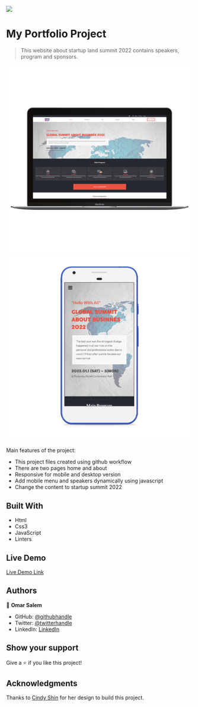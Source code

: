 ![](https://img.shields.io/badge/Microverse-blueviolet)

# My Portfolio Project

> This website about startup land summit 2022 contains speakers, program and sponsors.

![screenshot](./assets/mac-mock.png)
![screenshot](./assets/mobile-mock.png)

Main features of the project:

- This project files created using github workflow
- There are two pages home and about
- Responsive for mobile and desktop version
- Add mobile menu and speakers dynamically using javascript
- Change the content to startup summit 2022

## Built With

- Html
- Css3
- JavaScript
- Linters

## Live Demo

[Live Demo Link](https://github.com/)

## Authors

👤 **Omar Salem**

- GitHub: [@githubhandle](https://github.com/omarsalem7)
- Twitter: [@twitterhandle](https://twitter.com/Omar80491499)
- LinkedIn: [LinkedIn](https://www.linkedin.com/in/omar-salem-a6945b177/)

## Show your support

Give a ⭐️ if you like this project!

## Acknowledgments

Thanks to [Cindy Shin](https://www.behance.net/adagio07) for her design to build this project.
